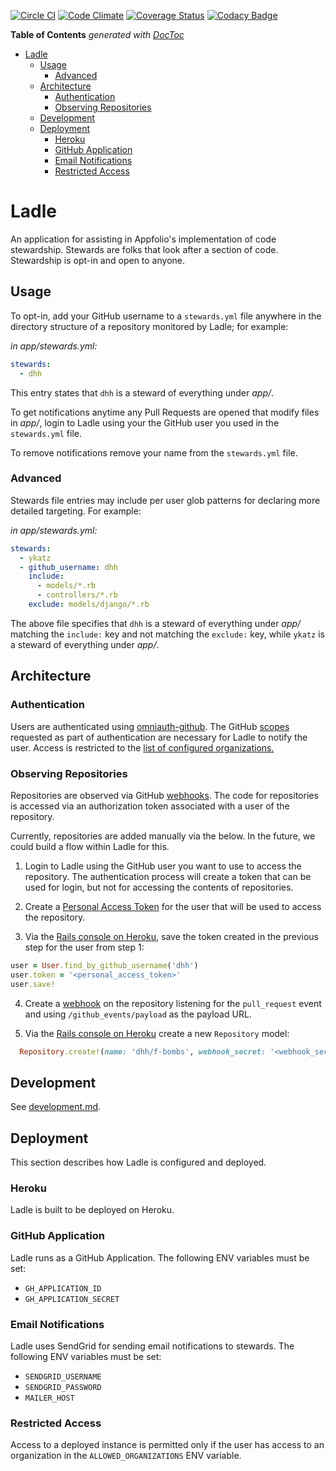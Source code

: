 [![Circle CI](https://circleci.com/gh/appfolio/ladle.svg?style=svg)](https://circleci.com/gh/appfolio/ladle)
[![Code Climate](https://codeclimate.com/github/appfolio/ladle/badges/gpa.svg)](https://codeclimate.com/github/appfolio/ladle)
[![Coverage Status](https://coveralls.io/repos/appfolio/ladle/badge.svg?branch=master&service=github)](https://coveralls.io/github/appfolio/ladle?branch=master)
[![Codacy Badge](https://api.codacy.com/project/badge/grade/dc9336ede6bf47c688db97a5ff81c07c)](https://www.codacy.com/app/donnie-tognazzini/ladle)

<!-- START doctoc generated TOC please keep comment here to allow auto update -->
<!-- DON'T EDIT THIS SECTION, INSTEAD RE-RUN doctoc TO UPDATE -->
**Table of Contents**  *generated with [DocToc](https://github.com/thlorenz/doctoc)*

- [Ladle](#ladle)
  - [Usage](#usage)
    - [Advanced](#advanced)
  - [Architecture](#architecture)
    - [Authentication](#authentication)
    - [Observing Repositories](#observing-repositories)
  - [Development](#development)
  - [Deployment](#deployment)
    - [Heroku](#heroku)
    - [GitHub Application](#github-application)
    - [Email Notifications](#email-notifications)
    - [Restricted Access](#restricted-access)

<!-- END doctoc generated TOC please keep comment here to allow auto update -->

# Ladle

An application for assisting in Appfolio's implementation of code stewardship. Stewards are folks that look after a section of code. Stewardship is opt-in and open to anyone.

## Usage

To opt-in, add your GitHub username to a `stewards.yml` file anywhere in the directory structure of a repository monitored by Ladle; for example:

  _in app/stewards.yml:_
  ```yaml
  stewards:
    - dhh
  ```

This entry states that `dhh` is a steward of everything under _app/_.

To get notifications anytime any Pull Requests are opened that modify files in _app/_, login to Ladle using your the GitHub user you used in the `stewards.yml` file.

To remove notifications remove your name from the `stewards.yml` file.

### Advanced 

Stewards file entries may include per user glob patterns for declaring more detailed targeting. For example:

  _in app/stewards.yml:_
  ```yaml
  stewards:
    - ykatz
    - github_username: dhh
      include: 
        - models/*.rb
        - controllers/*.rb
      exclude: models/django/*.rb
  ```

The above file specifies that `dhh` is a steward of everything under _app/_ matching the `include:` key and not matching the `exclude:` key, while `ykatz` is a steward of everything under _app/_.

## Architecture

### Authentication

Users are authenticated using [omniauth-github](https://github.com/intridea/omniauth-github). The GitHub [scopes](https://developer.github.com/v3/oauth/#scopes) requested as part of authentication are necessary for Ladle to notify the user. Access is restricted to the [list of configured organizations.](#restricted-access)

### Observing Repositories

Repositories are observed via GitHub [webhooks](https://developer.github.com/v3/repos/hooks/). The code for repositories is accessed via an authorization token associated with a user of the repository. 

Currently, repositories are added manually via the below. In the future, we could build a flow within Ladle for this.

1. Login to Ladle using the GitHub user you want to use to access the repository. The authentication process will create a token that can be used for login, but not for accessing the contents of repositories.

2. Create a [Personal Access Token](https://help.github.com/articles/creating-an-access-token-for-command-line-use/) for the user that will be used to access the repository.

3. Via the [Rails console on Heroku](https://devcenter.heroku.com/articles/getting-started-with-rails4#console), save the token created in the previous step for the user from step 1:

  ```ruby
  user = User.find_by_github_username('dhh')
  user.token = '<personal_access_token>'
  user.save!
  ```
4. Create a [webhook](https://developer.github.com/webhooks/creating/) on the repository listening for the `pull_request` event and using `/github_events/payload` as the payload URL.

5. Via the [Rails console on Heroku](https://devcenter.heroku.com/articles/getting-started-with-rails4#console) create a new `Repository` model:

  ```ruby
    Repository.create!(name: 'dhh/f-bombs', webhook_secret: '<webhook_secret>', user: User.find_by_github_username('dhh'))
  ```

## Development

See [development.md](development.md).

## Deployment

This section describes how Ladle is configured and deployed.

### Heroku

Ladle is built to be deployed on Heroku.

### GitHub Application

Ladle runs as a GitHub Application. The following ENV variables must be set:

  - `GH_APPLICATION_ID`
  - `GH_APPLICATION_SECRET`

### Email Notifications

Ladle uses SendGrid for sending email notifications to stewards. The following ENV variables must be set:

  - `SENDGRID_USERNAME`
  - `SENDGRID_PASSWORD`
  - `MAILER_HOST`

### Restricted Access

Access to a deployed instance is permitted only if the user has access to an organization in the `ALLOWED_ORGANIZATIONS` ENV variable.
